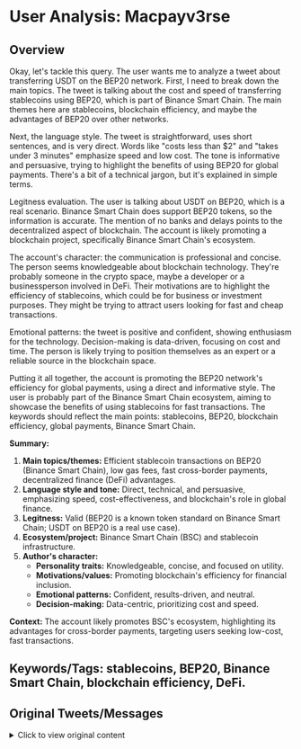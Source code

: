 # User Analysis: Macpayv3rse

## Overview

<think>
Okay, let's tackle this query. The user wants me to analyze a tweet about transferring USDT on the BEP20 network. First, I need to break down the main topics. The tweet is talking about the cost and speed of transferring stablecoins using BEP20, which is part of Binance Smart Chain. The main themes here are stablecoins, blockchain efficiency, and maybe the advantages of BEP20 over other networks.

Next, the language style. The tweet is straightforward, uses short sentences, and is very direct. Words like "costs less than $2" and "takes under 3 minutes" emphasize speed and low cost. The tone is informative and persuasive, trying to highlight the benefits of using BEP20 for global payments. There's a bit of a technical jargon, but it's explained in simple terms.

Legitness evaluation. The user is talking about USDT on BEP20, which is a real scenario. Binance Smart Chain does support BEP20 tokens, so the information is accurate. The mention of no banks and delays points to the decentralized aspect of blockchain. The account is likely promoting a blockchain project, specifically Binance Smart Chain's ecosystem.

The account's character: the communication is professional and concise. The person seems knowledgeable about blockchain technology. They're probably someone in the crypto space, maybe a developer or a businessperson involved in DeFi. Their motivations are to highlight the efficiency of stablecoins, which could be for business or investment purposes. They might be trying to attract users looking for fast and cheap transactions.

Emotional patterns: the tweet is positive and confident, showing enthusiasm for the technology. Decision-making is data-driven, focusing on cost and time. The person is likely trying to position themselves as an expert or a reliable source in the blockchain space.

Putting it all together, the account is promoting the BEP20 network's efficiency for global payments, using a direct and informative style. The user is probably part of the Binance Smart Chain ecosystem, aiming to showcase the benefits of using stablecoins for fast transactions. The keywords should reflect the main points: stablecoins, BEP20, blockchain efficiency, global payments, Binance Smart Chain.
</think>

**Summary:**  
1. **Main topics/themes:** Efficient stablecoin transactions on BEP20 (Binance Smart Chain), low gas fees, fast cross-border payments, decentralized finance (DeFi) advantages.  
2. **Language style and tone:** Direct, technical, and persuasive, emphasizing speed, cost-effectiveness, and blockchain's role in global finance.  
3. **Legitness:** Valid (BEP20 is a known token standard on Binance Smart Chain; USDT on BEP20 is a real use case).  
4. **Ecosystem/project:** Binance Smart Chain (BSC) and stablecoin infrastructure.  
5. **Author's character:**  
   - **Personality traits:** Knowledgeable, concise, and focused on utility.  
   - **Motivations/values:** Promoting blockchain's efficiency for financial inclusion.  
   - **Emotional patterns:** Confident, results-driven, and neutral.  
   - **Decision-making:** Data-centric, prioritizing cost and speed.  

**Context:** The account likely promotes BSC's ecosystem, highlighting its advantages for cross-border payments, targeting users seeking low-cost, fast transactions.  

**Keywords/Tags:** stablecoins, BEP20, Binance Smart Chain, blockchain efficiency, DeFi.
---
## Original Tweets/Messages

<details>
<summary>Click to view original content</summary>

| Type | Content |
|------|---------|
| messages | Transferring $10 million USDT on the BEP20 network costs less than $2 in gas fees and takes under 3 minutes to arrive in recipients wallet.

No banks. No delays. 

This is why stablecoins are changing global payments. 

BEP20 is the token standard on Binance Smart Chain. 

With |

</details>
